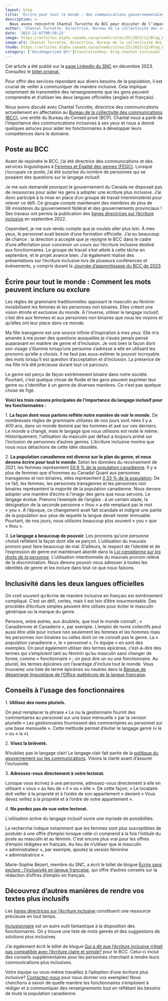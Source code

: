 ```yaml
---
layout: blog
title: 'Écrire pour tout le monde : des communications gouvernementales inclusives'
description: >-
  Nous avons rencontré Chantal Turcotte du BCC pour discuter de l’importance de l’écriture inclusive et des marches à suivre pour que les fonctionnaires l’adoptent.
author: 'Chantal Turcotte, Directrice, Bureau de la collectivité des communications Bureau du Conseil privé'
date: '2023-12-07T09:58:23'
image: https://articles.alpha.canada.ca/uploads/sites/25/2023/12/Blog_Post_FR-100.jpg
image-alt: Chantal Turcotte, Directrice, Bureau de la collectivité des communications Bureau du Conseil privé
thumb: https://articles.alpha.canada.ca/uploads/sites/25/2023/12/Blog_Post_FR-100.jpg
category: ['Uncategorized @fr']translationKey: blog-chantal-inclusion
---
```


<p>Cet article a été publié sur&nbsp;la <a href="https://www.linkedin.com/company/11202854/admin/feed/posts/" target="_blank" rel="noreferrer noopener">page LinkedIn du SNC</a>&nbsp;en décembre 2023. Consultez le&nbsp;<a href="https://www.linkedin.com/feed/update/urn:li:activity:7138541197001728000" target="_blank" rel="noreferrer noopener">billet original.</a></p>



<p>Pour offrir des services répondant aux divers besoins de la population, il est crucial de veiller à communiquer de manière inclusive. Cela implique notamment de transmettre des renseignements que les gens peuvent comprendre et d’utiliser les deux langues officielles (anglais et français).</p>



<p>Nous avons discuté avec Chantal&nbsp;Turcotte, directrice des communications actuellement en affectation au <a href="https://www.canada.ca/fr/conseil-prive/services/bureau-collectivite-communications/a-propos-bureau-collectivite-communications.html" target="_blank" rel="noreferrer noopener">Bureau de la collectivité des communications (BCC)</a>, une entité du Bureau du Conseil privé (BCP). Chantal nous a parlé de l’importance des communications inclusives à ses yeux et nous a donné quelques astuces pour aider les fonctionnaires à développer leurs compétences dans le domaine.</p>



<h2 class="wp-block-heading" id="h-poste-au-bcc"><strong>Poste au BCC</strong></h2>



<p>Avant de rejoindre le BCC, j’ai été directrice des communications et des services linguistiques à <a href="https://femmes-egalite-genres.canada.ca/fr.html" target="_blank" rel="noreferrer noopener">Femmes et Égalité des genres (FEGC)</a>. Lorsque j’occupais ce poste, j’ai été surprise du nombre de personnes qui se posaient des questions sur le langage inclusif.</p>



<p>Je me suis demandé pourquoi le gouvernement du Canada ne disposait pas de ressources pour aider les gens à adopter une écriture plus inclusive. J’ai donc participé à la mise en place d’un groupe de travail interministériel pour relever ce défi. Ce groupe compte maintenant des membres de plus de 36&nbsp;ministères du gouvernement fédéral et des gouvernements provinciaux ! Ses travaux ont permis la publication des <a href="https://www.noslangues-ourlanguages.gc.ca/fr/cles-de-la-redaction/ecriture-inclusive-lignes-directrices-ressources.html#lignes-directrices" target="_blank" rel="noreferrer noopener">lignes directrices sur l’écriture inclusive</a> en septembre&nbsp;2022.</p>



<p>Cependant, je me suis rendu compte que je voulais aller plus loin. À mes yeux, le personnel avait besoin d’une formation officielle. J’ai eu beaucoup de chance&nbsp;: la direction a accepté que je rejoigne le BCC dans le cadre d’une affectation pour concevoir un cours sur l’écriture inclusive destiné aux fonctionnaires. Le groupe de travail s’est attelé à cette tâche en septembre, et le projet avance bien. J’ai également réalisé des présentations sur l’écriture inclusive lors de plusieurs conférences et évènements, y compris durant la <a href="https://www.canada.ca/fr/conseil-prive/services/bureau-collectivite-communications/journees-apprentissage/programme.html" target="_blank" rel="noreferrer noopener">Journée d’apprentissage du BCC de 2023</a>.</p>



<h2 class="wp-block-heading"><strong>Écrire pour tout le monde&nbsp;: Comment les mots peuvent inclure ou exclure</strong></h2>



<p>Les règles de grammaire traditionnelles opposant le masculin au féminin invisibilisent les femmes et les personnes non binaires. Elles créent une vision étroite et exclusive du monde. À l’inverse, utiliser le langage inclusif, c’est dire aux femmes et aux personnes non binaires que nous les voyons et qu’elles ont leur place dans ce monde.</p>



<p>Ma fille transgenre est une source infinie d’inspiration à mes yeux. Elle m’a amenée à me poser des questions auxquelles je n’avais jamais pensé auparavant en matière de genre et d’inclusion. Je vois bien la façon dont son visage s’illumine lorsqu’une personne s’adresse à elle en utilisant les pronoms qu’elle a choisis. Il ne faut pas sous-estimer le pouvoir incroyable des mots lorsqu’il est question d’acceptation et d’inclusion. La présence de ma fille m’a été précieuse durant tout ce parcours.</p>



<p>Le genre est perçu de façon extrêmement binaire dans notre société. Pourtant, c’est quelque chose de fluide et les gens peuvent exprimer leur genre ou s’identifier à un genre de diverses manières. Ce n’est pas quelque chose de figé.</p>



<p><strong>Voici les trois raisons principales de l’importance du langage inclusif pour les fonctionnaires&nbsp;:</strong></p>



<p>1. <strong>La façon dont nous parlons reflète notre manière de voir le monde.</strong> De nombreuses règles de grammaire utilisées de nos jours sont nées il y a 400&nbsp;ans, dans un monde dominé par les hommes et axé sur ces derniers. Le monde a changé, mais le langage que nous utilisons est resté le même. Historiquement, l’utilisation du masculin par défaut a toujours primé sur l’inclusion de personnes d’autres genres. L’écriture inclusive montre que nous nous détachons de cette idée obsolète.&nbsp;                                                                    </p>



<p>2. <strong>La population canadienne est diverse sur le plan du genre, et nous devons écrire pour tout le monde. </strong>Selon les données du recensement de 2021, les femmes représentent <a href="https://www150.statcan.gc.ca/n1/pub/12-581-x/2022001/sec7-fra.htm" target="_blank" rel="noreferrer noopener">50,9&nbsp;% de la population canadienne</a>. Il y a plus de femmes que d’hommes au Canada! Quant aux personnes transgenres et non binaires, elles représentent <a href="https://www150.statcan.gc.ca/n1/daily-quotidien/220427/dq220427b-fra.htm" target="_blank" rel="noreferrer noopener">0,33&nbsp;% de la population</a>. De ce fait, les femmes, les personnes transgenres et les personnes non binaires représentent la majorité de la population canadienne. Nous devons adopter une manière d’écrire à l’image des gens que nous servons.                                                             Le langage évolue. Prenons l’exemple de l’anglais&nbsp;: à un certain stade, la désignation de la seconde personne «&nbsp;thou&nbsp;» a été remplacé par le mot «&nbsp;you&nbsp;». À l’époque, ce changement avait fait scandale et indigné une partie de la population aux yeux de laquelle la langue devait rester immuable. Pourtant, de nos jours, nous utilisons beaucoup plus souvent «&nbsp;you&nbsp;» que «&nbsp;thou&nbsp;».</p>



<p>3. <strong>Le langage a beaucoup de pouvoir.</strong> Les pronoms qu’une personne choisit reflètent la façon dont elle se perçoit. L’utilisation du mauvais pronom peut faire beaucoup de mal. D’ailleurs, le respect de l’identité et de l’expression de genre est maintenant abordé dans la <a href="https://laws-lois.justice.gc.ca/fra/lois/h-6/section-3.html" target="_blank" rel="noreferrer noopener"><em>Loi canadienne sur les droits de la personne</em></a>. L’utilisation intentionnelle du mauvais pronom relève de la discrimination. Nous devons pouvoir nous adresser à toutes les identités de genre et les inclure dans tout ce que nous faisons.</p>



<h2 class="wp-block-heading"><strong>Inclusivité dans les deux langues officielles</strong></h2>



<p>On croit souvent qu’écrire de manière inclusive en français est extrêmement compliqué. C’est un défi, certes, mais il est loin d’être insurmontable. Des procédés d’écriture simples peuvent être utilisés pour éviter le masculin générique ou la marque du genre.&nbsp;</p>



<p>Pensons, entre autres, aux doublets, que tout le monde connaît ; « Canadiennes et Canadiens », par exemple. L’emploi de noms collectifs peut aussi être utile pour inclure non seulement les femmes et les hommes mais les personnes non binaires ou celles dont on ne connaît pas le genre. La « population canadienne », le « personnel », l’« équipe » en sont des exemples. On peut également utiliser des termes épicènes, c’est-à-dire des termes qui s’emploient tant au féminin qu’au masculin sans changer de forme, comme « fonctionnaire » ; on peut dire un ou une fonctionnaire. Au pluriel, les termes épicènes ont l’avantage d’inclure tout le monde. Vous trouverez une liste de terme épicènes ou neutres dans la <a href="https://vitrinelinguistique.oqlf.gouv.qc.ca/25465/la-redaction-et-la-communication/feminisation-et-redaction-epicene/redaction-epicene/formulation-neutre/liste-de-termes-epicenes-ou-neutres" target="_blank" rel="noreferrer noopener">Banque de dépannage linguistique de l’Office québécois de la langue française</a>.</p>



<h2 class="wp-block-heading"><strong>Conseils à l’usage des fonctionnaires</strong></h2>



<div class="wp-block-group is-layout-constrained wp-block-group-is-layout-constrained"><div class="wp-block-group__inner-container">
<div class="wp-block-group is-vertical is-layout-flex wp-container-core-group-layout-1 wp-block-group-is-layout-flex">
<p>1. <strong>Utilisez des noms pluriels.</strong></p>



<p>On peut remplacer la phrase «&nbsp;Le ou la gestionnaire fournit des commentaires au personnel sur une base mensuelle&nbsp;» par la version plurielle «&nbsp;Les gestionnaires fournissent des commentaires au personnel sur une base mensuelle&nbsp;». Cette méthode permet d’éviter le langage genré (« le » ou « la »).&nbsp;</p>
</div>
</div></div>



<div class="wp-block-group is-vertical is-layout-flex wp-container-core-group-layout-3 wp-block-group-is-layout-flex">
<p>2. <strong>Visez la brièveté.</strong></p>



<p>N’oubliez pas le langage clair! Le langage clair fait partie de la <a href="https://www.canada.ca/fr/conseil-prive/services/bureau-collectivite-communications/formation-intensive-introduction-communications-fonction-publique-canadienne/langage-clair-accessibilite-communications-inclusives.html" target="_blank" rel="noreferrer noopener">politique du gouvernement sur les communications</a>. Visons la clarté avant d’assurer l’inclusivité.</p>
</div>



<div class="wp-block-group is-vertical is-layout-flex wp-container-core-group-layout-4 wp-block-group-is-layout-flex">
<p>3. <strong>Adressez-vous directement à votre lectorat.</strong></p>



<p>Lorsque vous écrivez à une personne, adressez-vous directement à elle en utilisant «&nbsp;vous&nbsp;» au lieu de «&nbsp;il&nbsp;» ou «&nbsp;elle&nbsp;». De cette façon, «&nbsp;Le locataire doit veiller à la propreté et à l’ordre de son appartement&nbsp;» devient «&nbsp;Vous devez veillez à la propreté et à l’ordre de votre appartement&nbsp;».&nbsp;</p>
</div>



<div class="wp-block-group is-vertical is-layout-flex wp-container-core-group-layout-5 wp-block-group-is-layout-flex">
<p>4. <strong>Ne perdez pas de vue votre lectorat.</strong></p>



<p>L’utilisation active du langage inclusif ouvre une myriade de possibilités.&nbsp;</p>



<p>La recherche indique notamment que les femmes sont plus susceptibles de postuler à une offre d’emploi lorsque celle-ci comprend à la fois l’intitulé du poste au masculin et au féminin. C’est encore plus vrai pour les offres d’emploi rédigées en français. Au lieu de n’utiliser que le masculin «&nbsp;administrateur&nbsp;», par exemple, ajoutez la version féminine «&nbsp;administratrice&nbsp;».&nbsp;</p>
</div>



<p>Marie-Sophie Bézert, membre du SNC, a écrit le billet de blogue <a href="https://numerique.canada.ca/2023/03/20/%C3%A9crire-sans-exclure-linclusivit%C3%A9-en-langue-fran%C3%A7aise/" target="_blank" rel="noreferrer noopener">Écrire sans exclure&nbsp;: l’inclusivité en langue française</a>, qui offre d’autres conseils sur la rédaction d’offres d’emploi en français.</p>



<div class="wp-block-group is-vertical is-layout-flex wp-container-core-group-layout-6 wp-block-group-is-layout-flex">
<h2 class="wp-block-heading"><strong>Découvrez d’autres manières de rendre vos textes plus inclusifs</strong></h2>



<p>Les <a href="https://www.noslangues-ourlanguages.gc.ca/fr/cles-de-la-redaction/ecriture-inclusive-lignes-directrices-ressources.html#lignes-directrices" target="_blank" rel="noreferrer noopener">lignes directrices sur l’écriture inclusive</a> constituent une ressource précieuse en tout temps.</p>



<p><a href="https://www.noslangues-ourlanguages.gc.ca/fr/cles-de-la-redaction/ecriture-inclusive-inclusionnaire" target="_blank" rel="noreferrer noopener">Inclusionnaire</a> est un autre outil fantastique à la disposition des fonctionnaires. On y trouve une liste de mots genrés et des suggestions de solutions plus inclusives.&nbsp;</p>



<p>J’ai également écrit le billet de blogue <a href="https://www.canada.ca/fr/conseil-prive/services/bureau-collectivite-communications/articles/ecriture-inclusive-netait-pas-compatible-ecriture-claire-simple.html" target="_blank" rel="noreferrer noopener">Qui a dit que l’écriture inclusive n’était pas compatible avec l’écriture claire et simple?</a> pour le BCC. Celui-ci inclut des conseils supplémentaires pour les personnes cherchant à rendre leurs communications plus inclusives.&nbsp;</p>



<p>Votre équipe ou vous-même travaillez à l’adoption d’une écriture plus inclusive? <a href="mailto:cds-snc@servicecanada.gc.ca" target="_blank" rel="noreferrer noopener">Contactez-nous</a> pour nous donner vos exemples! Nous cherchons à savoir de quelle manière les fonctionnaires s’emploient à rédiger et à communiquer des renseignements tout en reflétant les besoins de toute la population canadienne.</p>
</div>

